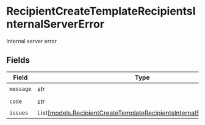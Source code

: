 # RecipientCreateTemplateRecipientsInternalServerError

Internal server error


## Fields

| Field                                                                                                                                            | Type                                                                                                                                             | Required                                                                                                                                         | Description                                                                                                                                      |
| ------------------------------------------------------------------------------------------------------------------------------------------------ | ------------------------------------------------------------------------------------------------------------------------------------------------ | ------------------------------------------------------------------------------------------------------------------------------------------------ | ------------------------------------------------------------------------------------------------------------------------------------------------ |
| `message`                                                                                                                                        | *str*                                                                                                                                            | :heavy_check_mark:                                                                                                                               | N/A                                                                                                                                              |
| `code`                                                                                                                                           | *str*                                                                                                                                            | :heavy_check_mark:                                                                                                                               | N/A                                                                                                                                              |
| `issues`                                                                                                                                         | List[[models.RecipientCreateTemplateRecipientsInternalServerErrorIssue](../models/recipientcreatetemplaterecipientsinternalservererrorissue.md)] | :heavy_minus_sign:                                                                                                                               | N/A                                                                                                                                              |